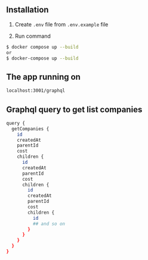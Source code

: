 ## Installation

1. Create ``.env`` file from ``.env.example`` file

2. Run command
```bash
$ docker compose up --build
or
$ docker-compose up --build
```

## The app running on

```bash
localhost:3001/graphql
```

## Graphql query to get list companies

```bash
query {
  getCompanies {
    id
    createdAt
    parentId
    cost
    children {
      id
      createdAt
      parentId
      cost
      children {
        id
        createdAt
        parentId
        cost
        children {
          id
          ## and so on
        }
      }
    }
  }
}
```
